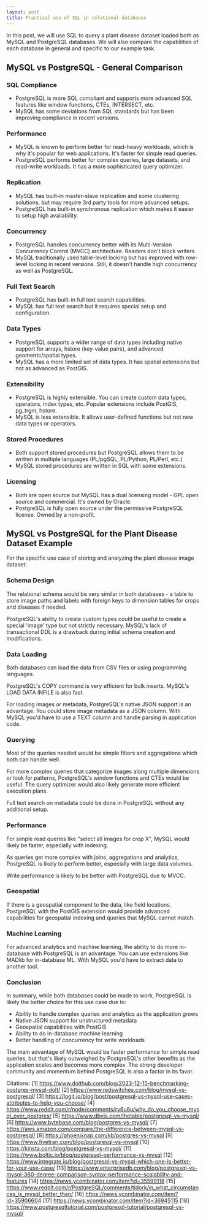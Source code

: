 ```yaml
---
layout: post
title: Practical use of SQL in relational databases
---
```


In this post, we will use SQL to query a plant disease dataset loaded both as MySQL and PostgreSQL databases. We will also compare the capabilities of each database in general and specific to our example task.

## MySQL vs PostgreSQL - General Comparison

### SQL Compliance
- PostgreSQL is more SQL compliant and supports more advanced SQL features like window functions, CTEs, INTERSECT, etc.
- MySQL has some deviations from SQL standards but has been improving compliance in recent versions.

### Performance
- MySQL is known to perform better for read-heavy workloads, which is why it's popular for web applications. It's faster for simple read queries.
- PostgreSQL performs better for complex queries, large datasets, and read-write workloads. It has a more sophisticated query optimizer.

### Replication
- MySQL has built-in master-slave replication and some clustering solutions, but may require 3rd party tools for more advanced setups.
- PostgreSQL has built-in synchronous replication which makes it easier to setup high availability.

### Concurrency
- PostgreSQL handles concurrency better with its Multi-Version Concurrency Control (MVCC) architecture. Readers don't block writers.
- MySQL traditionally used table-level locking but has improved with row-level locking in recent versions. Still, it doesn't handle high concurrency as well as PostgreSQL.

### Full Text Search
- PostgreSQL has built-in full text search capabilities.
- MySQL has full text search but it requires special setup and configuration.

### Data Types
- PostgreSQL supports a wider range of data types including native support for arrays, hstore (key-value pairs), and advanced geometric/spatial types.
- MySQL has a more limited set of data types. It has spatial extensions but not as advanced as PostGIS.

### Extensibility
- PostgreSQL is highly extensible. You can create custom data types, operators, index types, etc. Popular extensions include PostGIS, pg_trgm, hstore.
- MySQL is less extensible. It allows user-defined functions but not new data types or operators.

### Stored Procedures
- Both support stored procedures but PostgreSQL allows them to be written in multiple languages (PL/pgSQL, PL/Python, PL/Perl, etc.)
- MySQL stored procedures are written in SQL with some extensions.

### Licensing
- Both are open source but MySQL has a dual licensing model - GPL open source and commercial. It's owned by Oracle.
- PostgreSQL is fully open source under the permissive PostgreSQL license. Owned by a non-profit.

## MySQL vs PostgreSQL for the Plant Disease Dataset Example

For the specific use case of storing and analyzing the plant disease image dataset:

### Schema Design
The relational schema would be very similar in both databases - a table to store image paths and labels with foreign keys to dimension tables for crops and diseases if needed.

PostgreSQL's ability to create custom types could be useful to create a special 'image' type but not strictly necessary. MySQL's lack of transactional DDL is a drawback during initial schema creation and modifications.

### Data Loading
Both databases can load the data from CSV files or using programming languages. 

PostgreSQL's COPY command is very efficient for bulk inserts. MySQL's LOAD DATA INFILE is also fast.

For loading images or metadata, PostgreSQL's native JSON support is an advantage. You could store image metadata as a JSON column. With MySQL you'd have to use a TEXT column and handle parsing in application code.

### Querying
Most of the queries needed would be simple filters and aggregations which both can handle well.

For more complex queries that categorize images along multiple dimensions or look for patterns, PostgreSQL's window functions and CTEs would be useful. The query optimizer would also likely generate more efficient execution plans.

Full text search on metadata could be done in PostgreSQL without any additional setup.

### Performance
For simple read queries like "select all images for crop X", MySQL would likely be faster, especially with indexing.

As queries get more complex with joins, aggregations and analytics, PostgreSQL is likely to perform better, especially with large data volumes.

Write performance is likely to be better with PostgreSQL due to MVCC.

### Geospatial
If there is a geospatial component to the data, like field locations, PostgreSQL with the PostGIS extension would provide advanced capabilities for geospatial indexing and queries that MySQL cannot match.

### Machine Learning
For advanced analytics and machine learning, the ability to do more in-database with PostgreSQL is an advantage. You can use extensions like MADlib for in-database ML. With MySQL you'd have to extract data to another tool.

### Conclusion
In summary, while both databases could be made to work, PostgreSQL is likely the better choice for this use case due to:

- Ability to handle complex queries and analytics as the application grows
- Native JSON support for unstructured metadata
- Geospatial capabilities with PostGIS
- Ability to do in-database machine learning
- Better handling of concurrency for write workloads

The main advantage of MySQL would be faster performance for simple read queries, but that's likely outweighed by PostgreSQL's other benefits as the application scales and becomes more complex. The strong developer community and momentum behind PostgreSQL is also a factor in its favor.

Citations:
[1] https://www.dolthub.com/blog/2023-12-15-benchmarking-postgres-mysql-dolt/
[2] https://www.redswitches.com/blog/mysql-vs-postgresql/
[3] https://logit.io/blog/post/postgresql-vs-mysql-use-cases-attributes-to-help-you-choose/
[4] https://www.reddit.com/r/node/comments/rv6u8u/why_do_you_choose_mysql_over_postgres/
[5] https://www.dbvis.com/thetable/postgresql-vs-mysql/
[6] https://www.bytebase.com/blog/postgres-vs-mysql/
[7] https://aws.amazon.com/compare/the-difference-between-mysql-vs-postgresql/
[8] https://phoenixnap.com/kb/postgres-vs-mysql
[9] https://www.fivetran.com/blog/postgresql-vs-mysql
[10] https://kinsta.com/blog/postgresql-vs-mysql/
[11] https://www.boltic.io/blog/postgresql-performance-vs-mysql
[12] https://www.integrate.io/blog/postgresql-vs-mysql-which-one-is-better-for-your-use-case/
[13] https://www.enterprisedb.com/blog/postgresql-vs-mysql-360-degree-comparison-syntax-performance-scalability-and-features
[14] https://news.ycombinator.com/item?id=35599118
[15] https://www.reddit.com/r/PostgreSQL/comments/tldork/in_what_circumstances_is_mysql_better_than/
[16] https://news.ycombinator.com/item?id=35906604
[17] https://news.ycombinator.com/item?id=36945115
[18] https://www.postgresqltutorial.com/postgresql-tutorial/postgresql-vs-mysql/